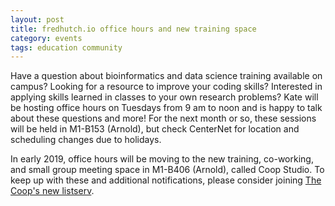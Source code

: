 ```yaml
---
layout: post
title: fredhutch.io office hours and new training space
category: events
tags: education community 
---
```


Have a question about bioinformatics and data science training available on campus? Looking for a resource to improve your coding skills? Interested in applying skills learned in classes to your own research problems? Kate will be hosting office hours on Tuesdays from 9 am to noon and is happy to talk about these questions and more! For the next month or so, these sessions will be held in M1-B153 (Arnold), but check CenterNet for location and scheduling changes due to holidays. 

In early 2019, office hours will be moving to the new training, co-working, and small group meeting space in M1-B406 (Arnold), called Coop Studio. To keep up with these and additional notifications, please consider joining [The Coop's new listserv](https://lists.fhcrc.org/mailman/listinfo/thecoop).

